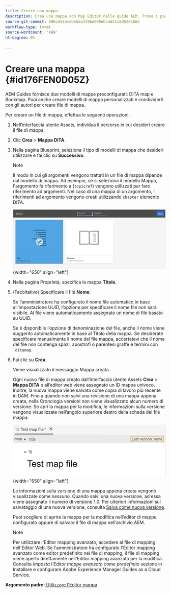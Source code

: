 ```yaml
---
title: Creare una mappa
description: Crea una mappa con Map Editor nelle guide AEM. Trova i passaggi per creare un file di mappa basato su un modello di mappa.
source-git-commit: 880cd344ceb65ea339be699ebcad41c0d62e168a
workflow-type: tm+mt
source-wordcount: '469'
ht-degree: 0%

---
```


# Creare una mappa {#id176FEN0D05Z}

AEM Guides fornisce due modelli di mappe preconfigurati: DITA map e Bookmap. Puoi anche creare modelli di mappa personalizzati e condividerli con gli autori per creare file di mappa.

Per creare un file di mappa, effettua le seguenti operazioni:

1. Nell’interfaccia utente Assets, individua il percorso in cui desideri creare il file di mappa.

1. Clic **Crea** \> **Mappa DITA**.

1. Nella pagina Blueprint, seleziona il tipo di modelli di mappa che desideri utilizzare e fai clic su **Successivo**.

   >[!NOTE]
   >
   > Il modo in cui gli argomenti vengono trattati in un file di mappa dipende dal modello di mappa. Ad esempio, se si seleziona il modello Mappa, l&#39;argomento fa riferimento a \(`topicref`\) vengono utilizzati per fare riferimento ad argomenti. Nel caso di una mappa di un argomento, i riferimenti ad argomento vengono creati utilizzando `chapter` elemento DITA.

   ![](images/map-template.png){width="650" align="left"}

1. Nella pagina Proprietà, specifica la mappa **Titolo**.

1. \(Facoltativo\) Specificare il file **Nome**.

   Se l’amministratore ha configurato il nome file automatico in base all’impostazione UUID, l’opzione per specificare il nome file non sarà visibile. Al file viene automaticamente assegnato un nome di file basato su UUID.

   Se è disponibile l’opzione di denominazione del file, anche il nome viene suggerito automaticamente in base al Titolo della mappa. Se desiderate specificare manualmente il nome del file mappa, accertatevi che il nome del file non contenga spazi, apostrofi o parentesi graffe e termini con `.ditamap`.

1. Fai clic su **Crea**.

   Viene visualizzato il messaggio Mappa creata.

   Ogni nuovo file di mappa creato dall’interfaccia utente Assets **Crea** \> **Mappa DITA** o all’editor web viene assegnato un ID mappa univoco. Inoltre, la nuova mappa viene salvata come copia di lavoro più recente in DAM. Fino a quando non salvi una revisione di una mappa appena creata, nella Cronologia versioni non viene visualizzato alcun numero di versione. Se apri la mappa per la modifica, le informazioni sulla versione vengono visualizzate nell’angolo superiore destro della scheda del file mappa:

   ![](images/first-version-map-none.png){width="650" align="left"}

   Le informazioni sulla versione di una mappa appena creata vengono visualizzate come *nessuno*. Quando salvi una nuova versione, ad essa viene assegnato il numero di versione 1.0. Per ulteriori informazioni sul salvataggio di una nuova versione, consulta [Salva come nuova versione](web-editor-features.md#save-as-new-version-id209ME400GXA).

   Puoi scegliere di aprire la mappa per la modifica nell’editor di mappe configurato oppure di salvare il file di mappa nell’archivio AEM.

   >[!NOTE]
   >
   > Per utilizzare l&#39;Editor mapping avanzato, accedere al file di mapping nell&#39;Editor Web. Se l&#39;amministratore ha configurato l&#39;Editor mapping avanzato come editor predefinito nei file di mapping, il file di mapping viene aperto direttamente nell&#39;Editor mapping avanzato per la modifica. Consulta *Imposta l&#39;Editor mappe avanzato come predefinito* sezione in Installare e configurare Adobe Experience Manager Guides as a Cloud Service.


**Argomento padre:**[ Utilizzare l’Editor mappa](map-editor.md)
